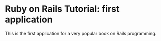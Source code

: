 # Ruby on Rails Tutorial: first application


This is the first application for
a very popular book on Rails programming.
